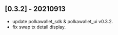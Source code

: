 ## [0.3.2] - 20210913
- update polkawallet_sdk & polkawallet_ui v0.3.2.
- fix swap tx detail display.
